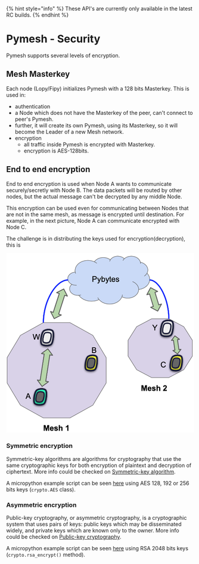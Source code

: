 {% hint style="info" %}
    These API's are currently only available in the latest RC builds.
{% endhint %}

# Pymesh - Security

Pymesh supports several levels of encryption.

## Mesh Masterkey

Each node (Lopy/Fipy) initializes Pymesh with a 128 bits Masterkey. This is used in:
* authentication
 * a Node which does not have the Masterkey of the peer, can't connect to peer's Pymesh.
 * further, it will create its own Pymesh, using its Masterkey, so it will become the Leader of a new Mesh network.
* encryption
  * all traffic inside Pymesh is encrypted with Masterkey.
  * encryption is AES-128bits.

## End to end encryption
End to end encryption is used when Node A wants to communicate securely/secretly with Node B. The data packets will be routed by other nodes, but the actual message can't be decrypted by any middle Node.

This encryption can be used even for communicating between Nodes that are not in the same mesh, as message is encrypted until destination. For example, in the next picture, Node A can communicate encrypted with Node C.

The challenge is in distributing the keys used for encryption(decryption), this is

![](../../.gitbook/assets/pymesh_security.png)

### Symmetric encryption

Symmetric-key algorithms are algorithms for cryptography that use the same cryptographic keys for both encryption of plaintext and decryption of ciphertext. More info could be checked on [Symmetric-key algorithm](https://en.wikipedia.org/wiki/Symmetric-key_algorithm).

A micropython example script can be seen [here](../../firmwareapi/pycom/aes.md) using AES 128, 192 or 256 bits keys (`crypto.AES` class).

### Asymmetric encryption

Public-key cryptography, or asymmetric cryptography, is a cryptographic system that uses pairs of keys: public keys which may be disseminated widely, and private keys which are known only to the owner. More info could be checked on [Public-key cryptography](https://en.wikipedia.org/wiki/Public-key_cryptography).

A micropython example script can be seen [here](../../firmwareapi/micropython/ucrypto.md) using RSA 2048 bits keys (`crypto.rsa_encrypt()` method).
